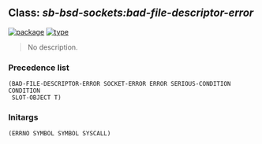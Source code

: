 ## Class: ***sb-bsd-sockets:bad-file-descriptor-error***
[![package](https://img.shields.io/badge/Package-SB--BSD--SOCKETS-5f9ea0.svg?style=social&colorA=999999)](../) [![type](https://img.shields.io/badge/Type-Class-5f9ea0.svg?style=social&colorA=999999)](../#class) 

> No description.

### Precedence list
```
(BAD-FILE-DESCRIPTOR-ERROR SOCKET-ERROR ERROR SERIOUS-CONDITION CONDITION
 SLOT-OBJECT T)
```
### Initargs
```
(ERRNO SYMBOL SYMBOL SYSCALL)
```
